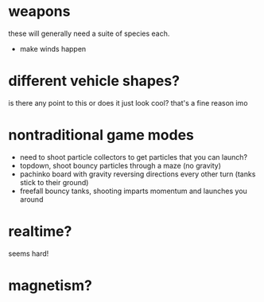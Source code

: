 # weapons

these will generally need a suite of species each.

- make winds happen

# different vehicle shapes?

is there any point to this or does it just look cool? that's a fine reason imo

# nontraditional game modes

- need to shoot particle collectors to get particles that you can launch?
- topdown, shoot bouncy particles through a maze (no gravity)
- pachinko board with gravity reversing directions every other turn (tanks stick to their ground)
- freefall bouncy tanks, shooting imparts momentum and launches you around

# realtime?

seems hard!

# magnetism?

